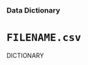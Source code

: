 <!-- Include a header (#) and table for each dataset file. In R, you can create 
a dictionary template with this function: 
create_tt_dict <- function(x) {
  tibble::tibble(variable = names(x)) |>
    dplyr::mutate(
      class = purrr::map(x, class),
      description = variable
    ) |>
    knitr::kable() |> 
    cat(sep = "\n")
}
Delete this comment.
-->
### Data Dictionary

# `FILENAME.csv`

DICTIONARY